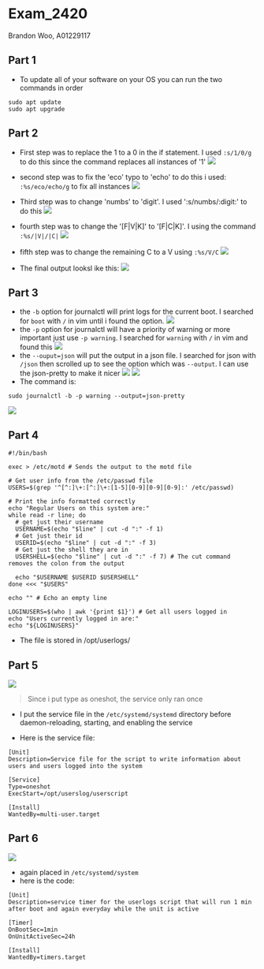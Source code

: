 # Exam_2420
Brandon Woo, A01229117

## Part 1
- To update all of your software on your OS you can run the two commands in order
```
sudo apt update
sudo apt upgrade
```

## Part 2
- First step was to replace the 1 to a 0 in the if statement. I used `:s/1/0/g` to do this since the command replaces all instances of '1'
![](./images/firstedit.png)
- second step was to fix the 'eco' typo to 'echo' to do this i used: `:%s/eco/echo/g` to fix all instances
![](./images/fixecho.png)
- Third step was to change 'numbs' to 'digit'. I used ':s/numbs/:digit:' to do this
![](./images/digit.png)
- fourth step was to change the '[F|V|K]' to '[F|C|K]'. I using the command `:%s/|V|/|C|`
![](./images/thing.png)
- fifth step was to change the remaining C to a V using `:%s/V/C`
![](./images/thing2)

- The final output looksl ike this:
![](./images/finaloutput.png)

## Part 3
- the `-b` option for journalctl will print logs for the current boot. I searched for `boot` with `/` in vim until i found the option.
![](./images/bootoptionjournal.png)
- the `-p` option for journalctl will have a priority of warning or more important just use `-p warning`. I searched for `warning` with `/` in vim and found this
![](./images/poption.png)
- the `--ouput=json` will put the output in a json file. I searched for json with `/json` then scrolled up to see the option which was `--output`. I can use the json-pretty to make it nicer
![](./images/jsonoutput.png)
![](./images/journaljson.png)
- The command is:
```
sudo journalctl -b -p warning --output=json-pretty

```
![](./images/jsonpretty.png)

## Part 4
```
#!/bin/bash

exec > /etc/motd # Sends the output to the motd file

# Get user info from the /etc/passwd file
USERS=$(grep '^[^:]\+:[^:]\+:[1-5][0-9][0-9][0-9]:' /etc/passwd)

# Print the info formatted correctly
echo "Regular Users on this system are:"
while read -r line; do
  # get just their username
  USERNAME=$(echo "$line" | cut -d ":" -f 1)
  # Get just their id
  USERID=$(echo "$line" | cut -d ":" -f 3)
  # Get just the shell they are in
  USERSHELL=$(echo "$line" | cut -d ":" -f 7) # The cut command removes the colon from the output

  echo "$USERNAME $USERID $USERSHELL"
done <<< "$USERS"

echo "" # Echo an empty line

LOGINUSERS=$(who | awk '{print $1}') # Get all users logged in
echo "Users currently logged in are:"
echo "${LOGINUSERS}"
```
- The file is stored in /opt/userlogs/

## Part 5
![](./images/statusofservice.png)
> Since i put type as oneshot, the service only ran once

- I put the service file in the `/etc/systemd/systemd` directory before daemon-reloading, starting, and enabling the service

- Here is the service file:
```
[Unit]
Description=Service file for the script to write information about users and users logged into the system

[Service]
Type=oneshot
ExecStart=/opt/userslog/userscript

[Install]
WantedBy=multi-user.target

```
## Part 6
![](./images/Timer.png)
- again placed in `/etc/systemd/system`
- here is the code:
```
[Unit]
Description=service timer for the userlogs script that will run 1 min after boot and again everyday while the unit is active

[Timer]
OnBootSec=1min
OnUnitActiveSec=24h

[Install]
WantedBy=timers.target

```
